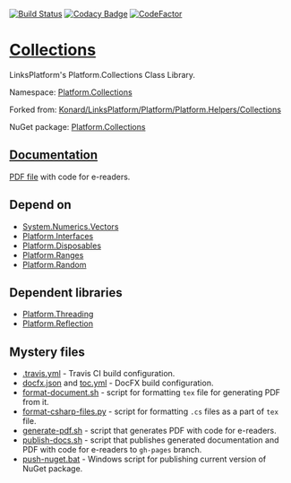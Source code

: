 [![Build Status](https://travis-ci.com/linksplatform/Collections.svg?branch=master)](https://travis-ci.com/linksplatform/Collections)
[![Codacy Badge](https://api.codacy.com/project/badge/Grade/735d9162bbdf4c36a8d14f48c2cd7e90)](https://app.codacy.com/app/drakonard/Collections?utm_source=github.com&utm_medium=referral&utm_content=linksplatform/Collections&utm_campaign=Badge_Grade_Dashboard)
[![CodeFactor](https://www.codefactor.io/repository/github/linksplatform/collections/badge)](https://www.codefactor.io/repository/github/linksplatform/collections)

# [Collections](https://github.com/linksplatform/Collections)

LinksPlatform's Platform.Collections Class Library.

Namespace: [Platform.Collections](https://linksplatform.github.io/Collections/api/Platform.Collections.html)

Forked from: [Konard/LinksPlatform/Platform/Platform.Helpers/Collections](https://github.com/Konard/LinksPlatform/tree/3f493392043220e6efef3df8650cd61f916122bd/Platform/Platform.Helpers/Collections)

NuGet package: [Platform.Collections](https://www.nuget.org/packages/Platform.Collections)

## [Documentation](https://linksplatform.github.io/Collections)
[PDF file](https://linksplatform.github.io/Collections/Platform.Collections.pdf) with code for e-readers.

## Depend on
*   [System.Numerics.Vectors](https://www.nuget.org/packages/System.Numerics.Vectors)
*   [Platform.Interfaces](https://github.com/linksplatform/Interfaces)
*   [Platform.Disposables](https://github.com/linksplatform/Disposables)
*   [Platform.Ranges](https://github.com/linksplatform/Ranges)
*   [Platform.Random](https://github.com/linksplatform/Random)

## Dependent libraries
*   [Platform.Threading](https://github.com/linksplatform/Threading)
*   [Platform.Reflection](https://github.com/linksplatform/Reflection)

## Mystery files
*   [.travis.yml](https://github.com/linksplatform/Collections/blob/master/.travis.yml) - Travis CI build configuration.
*   [docfx.json](https://github.com/linksplatform/Collections/blob/master/docfx.json) and [toc.yml](https://github.com/linksplatform/Collections/blob/master/toc.yml) - DocFX build configuration.
*   [format-document.sh](https://github.com/linksplatform/Collections/blob/master/format-document.sh) - script for formatting `tex` file for generating PDF from it.
*   [format-csharp-files.py](https://github.com/linksplatform/Collections/blob/master/format-csharp-files.py) - script for formatting `.cs` files as a part of `tex` file.
*   [generate-pdf.sh](https://github.com/linksplatform/Collections/blob/master/generate-pdf.sh) - script that generates PDF with code for e-readers.
*   [publish-docs.sh](https://github.com/linksplatform/Collections/blob/master/publish-docs.sh) - script that publishes generated documentation and PDF with code for e-readers to `gh-pages` branch.
*   [push-nuget.bat](https://github.com/linksplatform/Collections/blob/master/push-nuget.bat) - Windows script for publishing current version of NuGet package.
